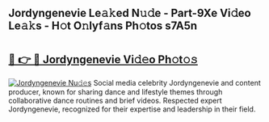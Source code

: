## Jordyngenevie Le𝚊𝚔ed N𝚞𝚍e - Part-9Xe Vi𝚍eo Le𝚊𝚔s - H𝚘t O𝚗lyf𝚊ns Ph𝚘tos s7A5n

# <h2><a href="http://hf5ou6m.feru.top/?c=Jordyngenevie">🔗 👉 🔴 Jordyngenevie Vi𝚍𝚎o Ph𝚘t𝚘𝚜</a></h2>

[![Jordyngenevie Nu𝚍𝚎s](https://i.imgur.com/0TWrTi3.gif)](http://hf5ou6m.feru.top/?c=Jordyngenevie)
Social media celebrity Jordyngenevie and content producer, known for sharing dance and lifestyle themes through collaborative dance routines and brief videos. Respected expert Jordyngenevie, recognized for their expertise and leadership in their field. 
